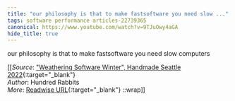 ```yaml
---
title: "our philosophy is that to make fastsoftware you need slow ..."
tags: software performance articles-22739365
canonical: https://www.youtube.com/watch?v=9TJuOwy4aGA
hide_title: true
---
```


our philosophy is that to make fastsoftware you need slow computers


[[_Source_: ["Weathering Software Winter", Handmade Seattle 2022](https://www.youtube.com/watch?v=9TJuOwy4aGA){:target="_blank"}<br>
_Author_: Hundred Rabbits<br>
_More_: [Readwise URL](https://readwise.io/open/446965885){:target="_blank"}
::wrap]]